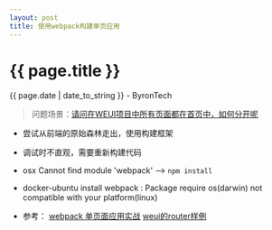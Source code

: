 ```yaml
---
layout: post
title: 使用webpack构建单页应用  
---
```


{{ page.title }}
================
<p class="date">{{ page.date | date_to_string }} - ByronTech</p>

> 问题场景：[请问在WEUI项目中所有页面都在首页中，如何分开呢][ref-link3]

* 尝试从前端的原始森林走出，使用构建框架
* 调试时不直观，需要重新构建代码
* osx Cannot find module 'webpack' --> `npm install`
* docker-ubuntu install webpack : Package require os(darwin) not compatible with your platform(linux)

* 参考：
[webpack 单页面应用实战][ref-link1]
[weui的router样例][ref-link2]



[ref-link1]:  https://segmentfault.com/a/1190000005866410
[ref-link2]:  https://github.com/progrape/router/tree/dev/src/example
[ref-link3]:  https://github.com/progrape/router/issues/16